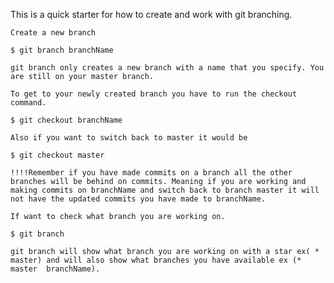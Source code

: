 This is a quick starter for how to create and work with git branching.
	
	Create a new branch
	
	$ git branch branchName

	git branch only creates a new branch with a name that you specify. You are still on your master branch. 

	To get to your newly created branch you have to run the checkout command.

	$ git checkout branchName

	Also if you want to switch back to master it would be 

	$ git checkout master

	!!!!Remember if you have made commits on a branch all the other branches will be behind on commits. Meaning if you are working and making commits on branchName and switch back to branch master it will not have the updated commits you have made to branchName.

	If want to check what branch you are working on.

	$ git branch

	git branch will show what branch you are working on with a star ex( * master) and will also show what branches you have available ex (* master  branchName).
